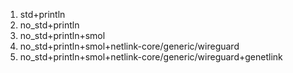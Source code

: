 1. std+println
2. no_std+println
3. no_std+println+smol
4. no_std+println+smol+netlink-core/generic/wireguard
5. no_std+println+smol+netlink-core/generic/wireguard+genetlink
